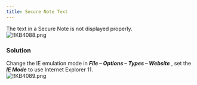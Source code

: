 ```yaml
---
title: Secure Note Text
---
```

The text in a Secure Note is not displayed properly.  
![!!KB4088.png](/img/en/kb/KB4088.png)
### Solution
Change the IE emulation mode in ***File – Options – Types – Website*** , set the ***IE Mode*** to use Internet Explorer 11.  
![!!KB4089.png](/img/en/kb/KB4089.png)

